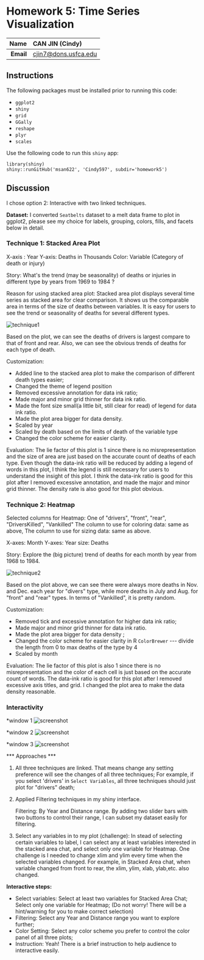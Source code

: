 Homework 5: Time Series Visualization
==============================

| **Name**  | CAN JIN (Cindy)  |
|----------:|:-------------|
| **Email** | cjin7@dons.usfca.edu |

## Instructions ##

The following packages must be installed prior to running this code:

- `ggplot2`
- `shiny`
- `grid`
- `GGally`
- `reshape`
- `plyr`
- `scales`


Use the following code to run this `shiny` app:

```
library(shiny)
shiny::runGitHub('msan622', 'Cindy597', subdir='homework5')
```

## Discussion ##

I chose option 2: Interactive with two linked techniques.

**Dataset:** I converted `Seatbelts` dataset to a melt data frame to plot in ggplot2, please see my choice for labels,
grouping, colors, fills, and facets below in detail.


### Technique 1: Stacked Area Plot ###

X-axis : Year
Y-axis: Deaths in Thousands
Color: Variable (Category of death or injury) 


Story: What's the trend (may be seasonality) of deaths or injuries in different type by years from 1969 to 1984 ?

Reason for using stacked area plot: Stacked area plot displays several time series as stacked area for clear comparison. 
It shows us the  comparable area in terms of the size of deaths between variables. It is easy for users to see the trend or seasonality of deaths
for several different types.

![technique1](technique1.png)

Based on the plot, we can see the deaths of drivers is largest compare to that of front and rear. Also, we can see the obvious trends of deaths
for each type of death.


Customization:

* Added line to the stacked area plot to make the comparison of different death types easier;
* Changed the theme of legend position
* Removed excessive annotation for data ink ratio;
* Made major and minor grid thinner for data ink ratio.
* Made the font size small(a little bit, still clear for read) of legend for data ink ratio.
* Made the plot area bigger for data density.
* Scaled by year 
* Scaled by death based on the limits of death of the variable type
* Changed the color scheme for easier clarity.

Evaluation: The lie factor of this plot is 1 since there is no misrepresentation and the size of area are just based on the 
accurate count of deaths of each type. Even though the data-ink ratio will be reduced by adding a legend of words in this plot, I think the legend
is still necessary for users to understand the insight of this plot. I think the data-ink ratio is good for this plot after I removed 
excessive annotation, and made the major and minor grid thinner. The density rate is also good for this plot obvious.




### Technique 2: Heatmap ###

Selected columns for Heatmap: One of "drivers", "front", "rear", "DriversKilled", "Vankilled"
The column to use for coloring data: same as above,
The column to use for sizing data: same as above.

X-axes: Month
Y-axes: Year
size: Deaths

Story: Explore the (big picture) trend of deaths for each month by year from 1968 to 1984.

![technique2](technique2.png)

Based on the plot above, we can see there were always more deaths in Nov. and Dec. each year for "divers" type, while 
more deaths in July and Aug. for "front" and "rear" types. In terms of "Vankilled", it is pretty random.


Customization: 

* Removed tick and excessive annotation for higher data ink ratio;
* Made major and minor grid thinner for data ink ratio.
* Made the plot area bigger for data density ;
* Changed the color scheme for easier clarity in R `ColorBrewer` --- divide the length from 0 to max deaths of the type by 4
* Scaled by month 

Evaluation:
The lie factor of this plot is also 1 since there is no misrepresentation and the color of each cell is just based on the 
accurate count of words. The data-ink ratio is good for this plot after I removed excessive axis titles, and grid. I changed 
the plot area to make the data density reasonable.




### Interactivity ###


*window 1
![screenshot](screenshot1.png)


*window 2
![screenshot](screenshot2.png)

*window 3
![screenshot](screenshot3.png)


*** Approaches ***

1. All three techniques are linked. That means change any setting preference will see the changes of all three techniques; 
   For example, if you select 'drivers' in `Select Variables`, all three techniques should just plot for "drivers" death;
   
2. Applied Filtering techniques in my shiny interface.
    
   Filtering: By Year and Distance range. By adding two slider bars with two buttons to control their range, I can subset my dataset
   easily for filtering.
 
3. Select any variables in to my plot (challenge): In stead of selecting certain variables to label, 
    I can select any at least variables interested in the stacked area chat, and select only one variable for Heatmap.
    One challenge is I needed to change xlim and ylim every time when 
    the selected variables changed. For example, in Stacked Area chat, when variable changed from front to rear, 
    the xlim, ylim, xlab, ylab,etc. also changed.

 **Interactive steps:**  
  * Select variables: 
     Select at least two variables for Stacked Area Chat;
     Select only one variable for Heatmap;
     (Do not worry! There will be a hint/warning for you to make correct selection)
  * Filtering: Select any Year and Distance range you want to explore further;
  * Color Setting: Select any color scheme you prefer to control the color panel of all three plots;
  * Instruction: Yeah! There is a brief instruction to help audience to interactive easily.
  


